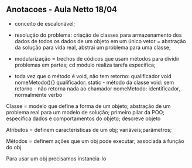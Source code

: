 ## Anotacoes - Aula Netto 18/04

- conceito de escalonável;
- resolução do problema: criação de classes para armazenamento dos dados de todos os dados de um objeto em um único vetor
= abstração da solução para vida real, abstrai um problema para uma classe;

- modularização = trechos de códicos que usam métodos para dividir problemas em partes; cd módulo realiza tarefa específica;

 * toda vez que o método é void, não tem retorno: qualificador void nomeMetodo(<parametros>){}
qualificador: static - método da classe
void: sem retorno - não retorna nada ao chamador
nomeMetodo: identificador, normalmente verbo   

Classe = modelo que define a forma de um objeto; abstração de um problema real para um modelo de solução; primeiro pilar da POO; especifica dados e comportamentos do objeto; descreve objeto

Atributos = definem caracteristicas de um obj; variáveis;parâmetros;

Métodos = definem ações que um obj pode executar; associada à função do obj

Para usar um obj precisamos instancia-lo  
